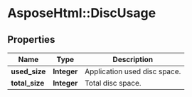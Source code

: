 # AsposeHtml::DiscUsage

## Properties
| Name           | Type        | Description                  |
|----------------|-------------|------------------------------|
| **used_size**  | **Integer** | Application used disc space. |
| **total_size** | **Integer** | Total disc space.            |


